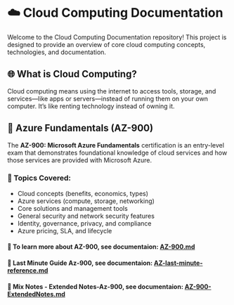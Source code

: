 # ☁️ Cloud Computing Documentation

Welcome to the Cloud Computing Documentation repository! This project is designed to provide an overview of core cloud computing concepts, technologies, and documentation.

## 🌐 What is Cloud Computing?

Cloud computing means using the internet to access tools, storage, and services—like apps or servers—instead of running them on your own computer. It’s like renting technology instead of owning it.

## 📘 Azure Fundamentals (AZ-900)

The **AZ-900: Microsoft Azure Fundamentals** certification is an entry-level exam that demonstrates foundational knowledge of cloud services and how those services are provided with Microsoft Azure.

### 📝 Topics Covered:
- Cloud concepts (benefits, economics, types)
- Azure services (compute, storage, networking)
- Core solutions and management tools
- General security and network security features
- Identity, governance, privacy, and compliance
- Azure pricing, SLA, and lifecycle

#### 📄 To learn more about AZ-900, see documentaion: [AZ-900.md](AZ-900/AZ-900.md)
#### 📄 Last Minute Guide Az-900, see documentaion: [AZ-last-minute-reference.md](AZ-900/AZ-last-minute-reference.md)
#### 📄 Mix Notes - Extended Notes-Az-900, see documentaion: [AZ-900-ExtendedNotes.md](AZ-900/AZ-900-ExtendedNotes.md)